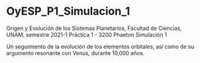 # OyESP_P1_Simulacion_1
Origen y Evolución de los Sistemas Planetarios, Facultad de Ciencias, UNAM, semestre 2021-1
Práctica 1 - 3200 Phaeton
Simulación 1

Un seguimiento de la evolución de los elementos orbitales, así como de su argumento resonante con Venus, durante 10,000 años. 
